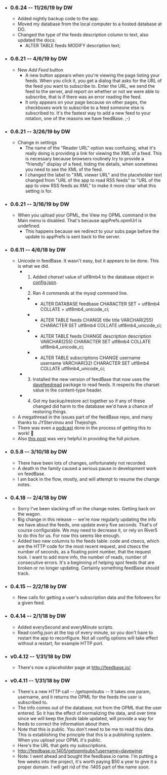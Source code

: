 * ### 0.6.24 -- 11/26/19 by DW
   * Added nightly backup code to the app.
   * Moved my database from the local computer to a hosted database at DO.
   * Changed the type of the feeds description column to text, also updated the docs.
      * ALTER TABLE feeds MODIFY description text;
* ### 0.6.21 -- 4/6/19 by DW
   * New <i>Add Feed</i> button
      * A new button appears when you're viewing the page listing your feeds. When you click it, you get a dialog that asks for the URL of the feed you want to subscribe to. Enter the URL, we send the feed to the server, and report on whether or not we were able to subscribe, that is if there was an error reading the feed. 
      * It only appears on your page because on other pages, the checkboxes work to subscribe to a feed someone else is subscribed to. It's the fastest way to add a new feed to your rotation, one of the reasons we have feedBase. ;-)
* ### 0.6.21 -- 3/26/19 by DW
   * Change in settings
      * The name of the "Reader URL" option was confusing, what it's really doing is providing a link for viewing the XML of a feed. This is necessary because browsers routinely try to provide a "friendly" display of a feed, hiding the details, when sometimes you need to see the XML of the feed.  
      * I changed the label to "XML viewer URL" and the placeholder text changed from "URL of the app to read RSS feeds" to "URL of the app to view RSS feeds as XML" to make it more clear what this setting is for.
* ### 0.6.21 -- 3/16/19 by DW
   * When you upload your OPML, the View my OPML command in the Main menu is disabled. That's because appPrefs.opmlUrl is undefined.
      * This happens because we redirect to your subs page before the update to appPrefs is sent back to the server. 
* ### 0.6.11 -- 4/6/18 by DW
   * Unicode in feedBase. It wasn't easy, but it appears to be done. This is what we did. 
      * 1. Added <i>charset</i> value of utf8mb4 to the database object in <a href="https://github.com/scripting/feedBase/blob/master/docs/config.md">config.json</a>. 
      * 2. Ran 4 commands at the mysql command line. 
         * * ALTER DATABASE feedbase CHARACTER SET = utf8mb4 COLLATE = utf8mb4_unicode_ci;
         * * ALTER TABLE feeds CHANGE title title VARCHAR(255) CHARACTER SET utf8mb4 COLLATE utf8mb4_unicode_ci;
         * * ALTER TABLE feeds CHANGE description description VARCHAR(255) CHARACTER SET utf8mb4 COLLATE utf8mb4_unicode_ci;
         * * ALTER TABLE subscriptions CHANGE username username VARCHAR(32) CHARACTER SET utf8mb4 COLLATE utf8mb4_unicode_ci;
      * 3. Installed the new version of feedBase that now uses the <a href="https://www.npmjs.com/package/davefeedread">davefeedread</a> package to read feeds. It respects the charset value in the content-type header. 
      * 4. Got my backup/restore act together so if any of these changed did harm to the database we'd have a chance of restoring things. 
   * A megathread in the issues part of the feedBase repo, and many thanks to JYStervinou and Thejeshgn. 
   * There was even a <a href="http://scripting.com/2018/04/06.html#a153548">podcast</a> done in the process of getting this to work! :rocket:
   * Also <a href="https://mathiasbynens.be/notes/mysql-utf8mb4">this post</a> was very helpful in providing the full picture. 
* ### 0.5.8 -- 3/10/18 by DW
   * There have been lots of changes, unfortunately not recorded. 
   * A death in the family caused a serious pause in development work on feedBase. 
   * I am back in the flow, mostly, and will attempt to resume the change notes. 
* ### 0.4.18 -- 2/4/18 by DW
   * Sorry I've been slacking off on the change notes. Getting back on the wagon.
   * Big change in this release -- we're now regularly updating the info we have about the feeds, one update every five seconds. That's of course configurable. We may need to decrease it, or rely on River5 to do this for us. For now this seems like enough.
   * Added two new columns to the feeds table: code and ctsecs, which are the HTTP code for the most recent request, and ctsecs the number of seconds, as a floating point number, that the request took. I want to add more info, the number of reads, number of consecutive errors. It's a beginning of helping spot feeds that are broken or no longer updating. Certainly something feedBase should track.
* ### 0.4.15 -- 2/2/18 by DW
   * New calls for getting a user's subscription data and the followers for a given feed. 
* ### 0.4.14 -- 2/1/18 by DW
   * Added everySecond and everyMinute scripts. 
   * Read config.json at the top of every minute, so you don't have to restart the app to reconfigure. Not all config options will take effect without a restart, for example HTTP port. 
* ### v0.4.12 -- 1/31/18 by DW
   * There's now a placeholder page at http://feedbase.io/.
* ### v0.4.11 -- 1/31/18 by DW
   * There's a new HTTP call -- /getopmlsubs -- It takes one param, username, and it returns the OPML for the feeds the user is subscribed to. 
   * The info comes out of the database, not from the OPML that the user entered. So it has the effect of normalizing the data, and over time since we will keep the <i>feeds</i> table updated, will provide a way for feeds to correct the information about them.
   * Note that this is public. You don't need to be me to read this data. This is establishing the principle that this is a publishing system. When you upload your OPML it's public. 
   * Here's the URL that gets my subscriptions.
   * http://feedbase.io:1405/getopmlsubs?username=davewiner
   * Note: I went ahead and bought the feedbase.io name. I'm putting a few weeks into the project, it's worth paying $50 a year to give it a proper domain. I will get rid of the :1405 part of the name soon.
